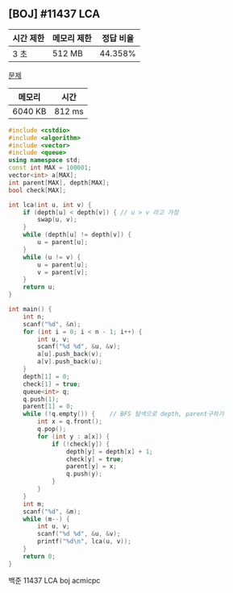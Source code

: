 ## [BOJ] #11437 LCA

| 시간 제한 | 메모리 제한 | 정답 비율 |
| --------- | ----------- | --------- |
| 3 초      | 512 MB      | 44.358%   |

[문제](https://www.acmicpc.net/problem/11437)



| 메모리  | 시간   |
| ------- | ------ |
| 6040 KB | 812 ms |

```c++
#include <cstdio>
#include <algorithm>
#include <vector>
#include <queue>
using namespace std;
const int MAX = 100001;
vector<int> a[MAX];
int parent[MAX], depth[MAX];
bool check[MAX];

int lca(int u, int v) {
	if (depth[u] < depth[v]) { // u > v 라고 가정
		swap(u, v);
	}
	while (depth[u] != depth[v]) {
		u = parent[u];
	}
	while (u != v) {
		u = parent[u];
		v = parent[v];
	}
	return u;
}

int main() {
	int n;
	scanf("%d", &n);
	for (int i = 0; i < n - 1; i++) {
		int u, v;
		scanf("%d %d", &u, &v);
		a[u].push_back(v);
		a[v].push_back(u);
	}
	depth[1] = 0;
	check[1] = true;
	queue<int> q;
	q.push(1);
	parent[1] = 0;
	while (!q.empty()) {	// BFS 탐색으로 depth, parent구하기
		int x = q.front();
		q.pop();
		for (int y : a[x]) {
			if (!check[y]) {
				depth[y] = depth[x] + 1;
				check[y] = true;
				parent[y] = x;
				q.push(y);
			}
		}
	}
	int m;
	scanf("%d", &m);
	while (m--) {
		int u, v;
		scanf("%d %d", &u, &v);
		printf("%d\n", lca(u, v));
	}
	return 0;
}
```





백준 11437 LCA boj acmicpc


